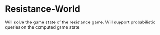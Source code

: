 Resistance-World
================

Will solve the game state of the resistance game.  Will support probabilistic queries on the computed game state.
